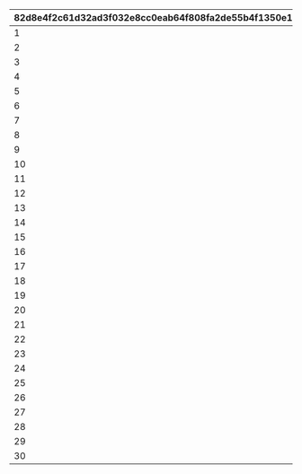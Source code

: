 |82d8e4f2c61d32ad3f032e8cc0eab64f808fa2de55b4f1350e157666f021881b|0bd88de37f372f9792bc856420ffb5563f4e929131aaf2b6fdea6123d070b0ac|5522f9b65ee4ab221bb695234c18c267a8c22e0384f65079a20994fe4e4b9eca|c6989f3ad0111d61ea68b893cc33513ede55c5f050372466212da00c07857c8c|cf818e37c77abb02adc7c69d3ac251760e2ae86ccad732ac9be04f83fe2195ad|5b46a27907d38c9af742db18fb1b391cf277e24b58904c7ac9ef622aea182be6|41bc24c946f75576408233519733316e1db1f06f7204df7400148a5d3f2a9370|ec822959dac137b90160e22d68f57347056a9a46689c4fc8e345e825d8aab8c6|a87bba860328a96d192268dca657f0ebdaeff07bff9ad184ec9007291e5e5ddb|ddad3281c4c35051e449a94c0695bc13cb175a2d826027abe00bdfce864e9e1e|8f2fa9748de42cff13f24df7b9d46a4d74eae2dda9c97a51d6b6af6b7ac1df1d|
| --- | --- | --- | --- | --- | --- | --- | --- | --- | --- | --- |
|1|281001001|8|91002|10|2|25021|8|2|25011|31|
|2|281001002|8|91002|10|2|25021|8|2|25011|31|
|3|281001003|8|91002|10|2|25021|8|2|25011|32|
|4|281001004|8|91002|10|2|25021|8|2|25011|32|
|5|281001005|8|91002|10|2|25021|8|2|25011|33|
|6|281001006|8|91002|10|2|25021|9|2|25011|33|
|7|281001007|8|91002|10|2|25021|9|2|25011|34|
|8|281001008|8|91002|10|2|25021|9|2|25011|35|
|9|281001009|8|91002|10|2|25021|9|2|25011|35|
|10|281001010|8|91002|30|2|25021|10|2|25011|37|
|11|281001011|8|91002|10|2|25021|10|2|25011|41|
|12|281001012|8|91002|10|2|25021|11|2|25011|43|
|13|281001013|8|91002|10|2|25021|11|2|25011|46|
|14|281001014|8|91002|10|2|25021|12|2|25011|48|
|15|281001015|8|91002|10|2|25021|12|2|25011|50|
|16|281001016|8|91002|10|2|25021|13|2|25011|53|
|17|281001017|8|91002|10|2|25021|14|2|25011|55|
|18|281001018|8|91002|10|2|25021|14|2|25011|58|
|19|281001019|8|91002|10|2|25021|15|2|25011|60|
|20|281001020|8|91002|30|2|25021|15|2|25011|62|
|21|281001021|8|91002|10|2|25021|16|2|25011|68|
|22|281001022|8|91002|10|2|25021|16|2|25011|70|
|23|281001023|8|91002|10|2|25021|16|2|25011|72|
|24|281001024|8|91002|10|2|25021|17|2|25011|75|
|25|281001025|8|91002|10|2|25021|18|2|25011|77|
|26|281001026|8|91002|10|2|25021|18|2|25011|79|
|27|281001027|8|91002|10|2|25021|19|2|25011|82|
|28|281001028|8|91002|10|2|25021|19|2|25011|84|
|29|281001029|8|91002|10|2|25021|19|2|25011|86|
|30|281001030|8|91002|30|2|25021|20|2|25011|89|